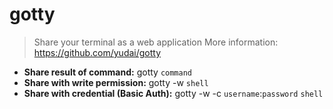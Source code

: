 # gotty
> Share your terminal as a web application
> More information: <https://github.com/yudai/gotty>
- **Share result of command:**
gotty `command`
- **Share with write permission:**
gotty -w `shell`
- **Share with credential (Basic Auth):**
gotty -w -c `username`:`password` `shell`
